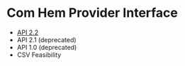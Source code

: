 # Com Hem Provider Interface

* [API 2.2](provider_api_2.2/index.md)
* API 2.1 (deprecated)
* API 1.0 (deprecated)
* CSV Feasibility
